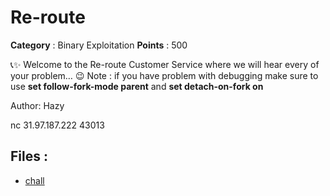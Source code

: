 # Re-route

**Category** : Binary Exploitation
**Points** : 500

📞✨ Welcome to the Re-route Customer Service where we will hear every of your problem…  😉
Note : if you have problem with debugging make sure to use <b>set follow-fork-mode parent</b> and <b>set detach-on-fork on</b>

Author: Hazy

nc 31.97.187.222 43013

## Files : 
 - [chall](./chall)


